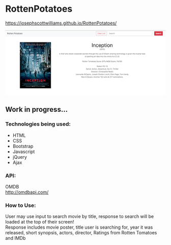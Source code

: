 # RottenPotatoes
https://josephscottwilliams.github.io/RottenPotatoes/

![](images/RottenPotatoesScreenshot.png)

## Work in progress...

### Technologies being used:
- HTML
- CSS
- Bootstrap
- Javascript
- jQuery
- Ajax

### API:
OMDB  
http://omdbapi.com/

### How to Use:
User may use input to search movie by title, response to search will be loaded at the top of their screen!  
Response includes movie poster, title user is searching for, year it was released, short synopsis, actors, director, Ratings from Rotten Tomatoes and IMDb
